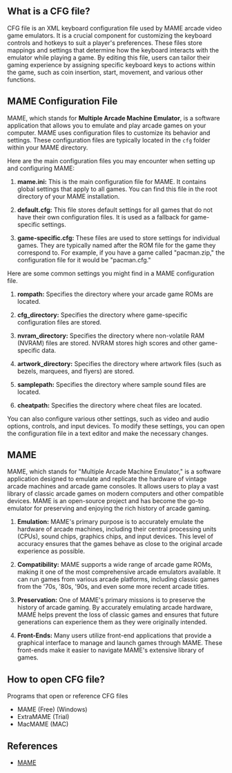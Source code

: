 ## What is a CFG file?

CFG file is an XML keyboard configuration file used by MAME arcade video game emulators. It is a crucial component for customizing the keyboard controls and hotkeys to suit a player's preferences. These files store mappings and settings that determine how the keyboard interacts with the emulator while playing a game. By editing this file, users can tailor their gaming experience by assigning specific keyboard keys to actions within the game, such as coin insertion, start, movement, and various other functions.

## MAME Configuration File

MAME, which stands for **Multiple Arcade Machine Emulator**, is a software application that allows you to emulate and play arcade games on your computer. MAME uses configuration files to customize its behavior and settings. These configuration files are typically located in the `cfg` folder within your MAME directory. 

Here are the main configuration files you may encounter when setting up and configuring MAME:

1. **mame.ini:** This is the main configuration file for MAME. It contains global settings that apply to all games. You can find this file in the root directory of your MAME installation.

1. **default.cfg:** This file stores default settings for all games that do not have their own configuration files. It is used as a fallback for game-specific settings.

1. **game-specific.cfg:** These files are used to store settings for individual games. They are typically named after the ROM file for the game they correspond to. For example, if you have a game called "pacman.zip," the configuration file for it would be "pacman.cfg."

Here are some common settings you might find in a MAME configuration file.

1. **rompath:** Specifies the directory where your arcade game ROMs are located.

1. **cfg_directory:** Specifies the directory where game-specific configuration files are stored.

1. **nvram_directory:** Specifies the directory where non-volatile RAM (NVRAM) files are stored. NVRAM stores high scores and other game-specific data.

1. **artwork_directory:** Specifies the directory where artwork files (such as bezels, marquees, and flyers) are stored.

1. **samplepath:** Specifies the directory where sample sound files are located.

1. **cheatpath:** Specifies the directory where cheat files are located.

You can also configure various other settings, such as video and audio options, controls, and input devices. To modify these settings, you can open the configuration file in a text editor and make the necessary changes.

## MAME

MAME, which stands for "Multiple Arcade Machine Emulator," is a software application designed to emulate and replicate the hardware of vintage arcade machines and arcade game consoles. It allows users to play a vast library of classic arcade games on modern computers and other compatible devices. MAME is an open-source project and has become the go-to emulator for preserving and enjoying the rich history of arcade gaming.

1. **Emulation:** MAME's primary purpose is to accurately emulate the hardware of arcade machines, including their central processing units (CPUs), sound chips, graphics chips, and input devices. This level of accuracy ensures that the games behave as close to the original arcade experience as possible.

1. **Compatibility:** MAME supports a wide range of arcade game ROMs, making it one of the most comprehensive arcade emulators available. It can run games from various arcade platforms, including classic games from the '70s, '80s, '90s, and even some more recent arcade titles.

1. **Preservation:** One of MAME's primary missions is to preserve the history of arcade gaming. By accurately emulating arcade hardware, MAME helps prevent the loss of classic games and ensures that future generations can experience them as they were originally intended.

1. **Front-Ends:** Many users utilize front-end applications that provide a graphical interface to manage and launch games through MAME. These front-ends make it easier to navigate MAME's extensive library of games.

## How to open CFG file?

Programs that open or reference CFG files

- MAME (Free) (Windows)
- ExtraMAME (Trial)
- MacMAME (MAC)

## References
* [MAME](https://en.wikipedia.org/wiki/MAME)
